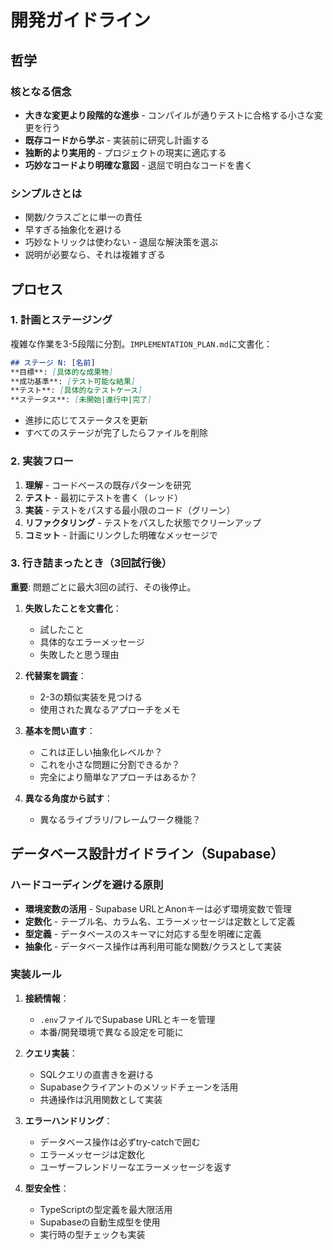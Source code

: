 # 開発ガイドライン

## 哲学

### 核となる信念
- **大きな変更より段階的な進歩** - コンパイルが通りテストに合格する小さな変更を行う
- **既存コードから学ぶ** - 実装前に研究し計画する
- **独断的より実用的** - プロジェクトの現実に適応する
- **巧妙なコードより明確な意図** - 退屈で明白なコードを書く

### シンプルさとは
- 関数/クラスごとに単一の責任
- 早すぎる抽象化を避ける
- 巧妙なトリックは使わない - 退屈な解決策を選ぶ
- 説明が必要なら、それは複雑すぎる

## プロセス

### 1. 計画とステージング
複雑な作業を3-5段階に分割。`IMPLEMENTATION_PLAN.md`に文書化：

```md
## ステージ N: [名前]
**目標**: [具体的な成果物]
**成功基準**: [テスト可能な結果]
**テスト**: [具体的なテストケース]
**ステータス**: [未開始|進行中|完了]
```

- 進捗に応じてステータスを更新
- すべてのステージが完了したらファイルを削除

### 2. 実装フロー
1. **理解** - コードベースの既存パターンを研究
2. **テスト** - 最初にテストを書く（レッド）
3. **実装** - テストをパスする最小限のコード（グリーン）
4. **リファクタリング** - テストをパスした状態でクリーンアップ
5. **コミット** - 計画にリンクした明確なメッセージで

### 3. 行き詰まったとき（3回試行後）
**重要**: 問題ごとに最大3回の試行、その後停止。

1. **失敗したことを文書化**：
   - 試したこと
   - 具体的なエラーメッセージ
   - 失敗したと思う理由

2. **代替案を調査**：
   - 2-3の類似実装を見つける
   - 使用された異なるアプローチをメモ

3. **基本を問い直す**：
   - これは正しい抽象化レベルか？
   - これを小さな問題に分割できるか？
   - 完全により簡単なアプローチはあるか？

4. **異なる角度から試す**：
   - 異なるライブラリ/フレームワーク機能？

## データベース設計ガイドライン（Supabase）

### ハードコーディングを避ける原則
- **環境変数の活用** - Supabase URLとAnonキーは必ず環境変数で管理
- **定数化** - テーブル名、カラム名、エラーメッセージは定数として定義
- **型定義** - データベースのスキーマに対応する型を明確に定義
- **抽象化** - データベース操作は再利用可能な関数/クラスとして実装

### 実装ルール
1. **接続情報**：
   - `.env`ファイルでSupabase URLとキーを管理
   - 本番/開発環境で異なる設定を可能に

2. **クエリ実装**：
   - SQLクエリの直書きを避ける
   - Supabaseクライアントのメソッドチェーンを活用
   - 共通操作は汎用関数として実装

3. **エラーハンドリング**：
   - データベース操作は必ずtry-catchで囲む
   - エラーメッセージは定数化
   - ユーザーフレンドリーなエラーメッセージを返す

4. **型安全性**：
   - TypeScriptの型定義を最大限活用
   - Supabaseの自動生成型を使用
   - 実行時の型チェックも実装